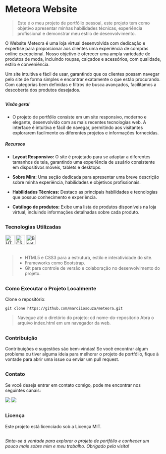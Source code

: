 # Meteora Website

> Este é o meu projeto de portfólio pessoal, este projeto tem como objetivo apresentar minhas habilidades técnicas, experiência profissional e demonstrar meu estilo de desenvolvimento.

O Website Meteora é uma loja virtual desenvolvida com dedicação e expertise para proporcionar aos clientes uma experiência de compras online excepcional. Nosso objetivo é oferecer uma ampla variedade de produtos de moda, incluindo roupas, calçados e acessórios, com qualidade, estilo e conveniência.

Um site intuitiva e fácil de usar, garantindo que os clientes possam navegar pelo site de forma simples e encontrar exatamente o que estão procurando. Com categorias bem definidas e filtros de busca avançados, facilitamos a descoberta dos produtos desejados.

##
##### Visão geral
* O projeto de portfólio consiste em um site responsivo, moderno e elegante, desenvolvido com as mais recentes tecnologias web. A interface é intuitiva e fácil de navegar, permitindo aos visitantes explorarem facilmente os diferentes projetos e informações fornecidas.

##### Recursos
* **Layout Responsivo:** O site é projetado para se adaptar a diferentes tamanhos de tela, garantindo uma experiência de usuário consistente em dispositivos móveis, tablets e desktops.

* **Sobre Mim:** Uma seção dedicada para apresentar uma breve descrição sobre minha experiência, habilidades e objetivos profissionais.

* **Habilidades Técnicas:** Destaco as principais habilidades e tecnologias que possuo conhecimento e experiência.

* **Catálogo de produtos:** Exibe uma lista de produtos disponíveis na loja virtual, incluindo informações detalhadas sobre cada produto.

##

### Tecnologias Utilizadas

<div>
    <img height="30em" alt="HTML5" src="https://img.shields.io/badge/HTML5-E34F26?style=for-the-badge&logo=html5&logoColor=white"> 
    <img height="30em" alt="CSS3" src="https://img.shields.io/badge/CSS3-1572B6?style=for-the-badge&logo=css3&logoColor=white"> 
    <img height="30em" alt="Bootstrap" src="https://img.shields.io/badge/Bootstrap-563D7C?style=for-the-badge&logo=bootstrap&logoColor=white">    

</div>
<br>

> - HTML5 e CSS3 para a estrutura, estilo e interatividade do site.
> - Frameworks como Bootstrap.
> - Git para controle de versão e colaboração no desenvolvimento do projeto.

##

### Como Executar o Projeto Localmente

Clone o repositório: 

```
git clone https://github.com/marciiosouza/meteora.git
```
> Navegue até o diretório do projeto: cd nome-do-repositorio
Abra o arquivo index.html em um navegador da web.
##
### Contribuição
Contribuições e sugestões são bem-vindas! Se você encontrar algum problema ou tiver alguma ideia para melhorar o projeto de portfólio, fique à vontade para abrir uma issue ou enviar um pull request.
##
### Contato
Se você deseja entrar em contato comigo, pode me encontrar nos seguintes canais:

<div>
    <a href="https://www.linkedin.com/in/marciiosouza/"> <img src="https://img.shields.io/badge/LinkedIn-0077B5?style=for-the-badge&logo=linkedin&logoColor=white"></a>
    <a href="https://www.marciosouza.net.br"> <img src="https://img.shields.io/badge/Google_chrome-4285F4?style=for-the-badge&logo=Google-chrome&logoColor=white"></a>
      
</div>


##
### Licença
Este projeto está licenciado sob a Licença MIT.
##

###### Sinta-se à vontade para explorar o projeto de portfólio e conhecer um pouco mais sobre mim e meu trabalho. Obrigado pela visita!


